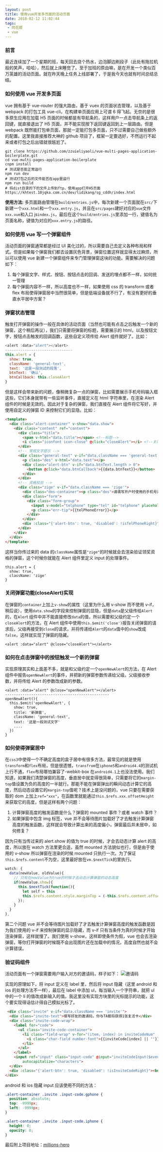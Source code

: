 ```yaml
---
layout: post
title: 使用vue开发多页面的活动页面
date: 2018-02-12 11:02:44
tags:
 - 同花顺
 - vue
---
```


### 前言

最近连续加了一个星期的班，每天回去烧个热水，边泡脚边刷段子（此处有拖拉机般的笑声，哈哈），然后就上床睡觉了。至于加班的原由嘛，是在开发一个类似百万英雄的活动页面。就在昨天晚上任务上线部署了，于是我今天也就有时间总结总结。

### 如何使用 vue 开发多页面

vue 拥有基于 vue-router 的强大路由，基于 vuex 的页面状态管理，以及基于 webpack 的打包工具 vue-cli，在构建单页面应用上可谓 6 得飞起。无奈的是很多原生应用在加载 H5 页面的时候都是有导航条的，这样用户一点击导航条上的返回键，就直接退出了 H5 页面，并不能实现按下返回键返回到上一层路由。但是 webpack 既然能打包单页面，那就一定能打包多页面，只不过需要自己做些额外的配置。这里我直接推荐大神的 github 项目了，框架一定要选好，不然运行不起来或者打包之后出错就很尴尬了。

```
git clone https://github.com/zzuieliyaoli/vue-multi-pages-application-boilerplate.git
cd vue-multi-pages-application-boilerplate
cnpm install
# 测试是否能正常运行
npm run dev
# 测试打包之后的文件能否在app里运行
npm run build
# 将dist目录的下的文件上传到ftp，使用app打开H5页面
https://khtest.10jqka.com.cn/dev/lidikang/sg_cddh/index.html
```

**使用方法:**
多页面路由管理在`build/entries.js`中，每次新建一个页面就在`src/`下新建一个`xxx.html`和一个`xxx.entry.js`，并且在`src/pages`建好对应的`vue`文件`xxx.vue`和入口 js`index.js`，最后在这个`build/entries.js`里添加一行，键值名为页面名称，键值为对应的`xxx.entry.js`的路径。

### 如何使用 vue 写一个弹窗组件

活动页面的弹窗通常都是经过 UI 美化过的，所以需要自己去定义各种布局和样式。但是如果每个弹窗我们都去设置灰色背景，弹窗位置这样就显得太过麻烦，所以可以使用 vue 新建一个弹窗组件来专门管理弹窗这块的功能。需要解决的问题如下：

1.  每个弹窗文字、样式、按钮、按钮点击的回调、发送的埋点都不一样，如何统一管理
2.  每个弹窗内容不一样，所以高度也不一样，如果使用 css 的 transform 或者 flex 布局使得弹窗居中当然很简单，但是低端设备就不行了，有没有更好的垂直水平居中方案？

### 弹窗状态管理

触发打开弹窗的操作一般在具体的活动页面（当然也可能有点击之后触发一个新的弹窗，这个稍后再议），我们只需要将弹窗的标题，需要展示的 html，以及按钮文字，按钮点击触发的回调函数，这些自定义项传给 Alert 组件就好了。比如：

```js
<alert :data="alert"></alert>
-------------------------------
this.alert = {
  show: true,
  className: 'general-text',
  text: '这是一段测试的段落',
  btnText: '确认',
  btnCallback: this.closeAlert
}
```

但是这样会带来新的问题，像稍微复杂一点的弹窗，比如需要展示手机号码输入框这些，它们本身就带有一些监听事件，直接定义在 html 字符串里，在渲染 Alert 组件的时候是无效的。因此对于复杂的弹窗，我们直接在 Alert 组件将它写好，并使用自定义的弹窗 ID 来控制它们的显隐。比如：

```html
<template>
  <div class="alert-container" v-show="data.show">
    <div class="content" ref="content">
      <div class="title">
        <span v-html="data.title"></span> <!--标题-->
        <i class="iconfont icon-close" @click="closeAlert"></i> <!--关闭按钮-->
      </div>
      <!-- 常规文字提示 -->
      <div class="general-text" v-if="data.className === 'general-text'">
        <p class="des" v-html="data.text"></p>
        <div class="alert-btn" v-if="data.btnText.length > 0">
          <button @click="data.btnCallback">{{data.btnText}}</button>
        </div>
      </div>
      <!-- 资格校验 -->
      <div class="zige" v-if="data.className === 'zige'">
        <div class="des-container"><p class="des">请填写开户时使用的手机号进行身份验证</p></div>
        <div class="form">
          <div class="form-group">
            <input v-model="telphone" type="tel" id="telphone" placeholder="请输入您的手机号" @input="telphoneInput($event)">
            <p class="err-tip">{{telPhoneError}}</p>
          </div>
        </div>
        <div :class="{'alert-btn': true, 'disabled': !isTelPhoneRight}"><button @click="doZigeCheck">确定</button></div>
      </div>
    </div>
  </div>
</template>
```

这样当你传过来的 data 的`className`属性是`"zige"`的时候就会去渲染验证领奖资格的弹窗，这个时候你就能在 Alert 组件里定义 input 的处理事件。

```
this.alert = {
  show: true,
  className: 'zige'
}
```

### 关闭弹窗功能(closeAlert)实现

在弹窗的`container`上加上`v-show`的属性（这里为什么用 v-show 而不使用 v-if，稍后说），使用`data.show`的字段来控制弹窗的显隐，但是`data`是父级传给`Alert`的，在`Aler`t 组件中并不能直接修改`data`的值，所以需要和父级约定一个`closeAlert`的方法，在 Alert 组件中使用`this.$emit('close')`报告关闭弹窗的请求后，父级再接受到`close`的请求，并将传递给`Alert`的`data`值中的`show`改成`false`，这样就实现了弹窗的隐藏。

```
<alert :data="alert" @close="closeAlert"></alert>
```

### 如何在点击弹窗中的按钮触发一个新的弹窗

实现原理其实和上面差不多，就是和父级约定一个`openNewAlert`的方法，在 Alert 组件中报告`openNewAlert`的事件，并把新的弹窗参数传递给父级。父级接收参数，并将传给 Alert 的参数改成新的参数。

```
<alert :data="alert" @close="openNewAlert"></alert>
------------------------------------------------
openNewAlert(){
  this.$emit('openNewAlert', {
    show: true,
    title: '新弹窗',
    className: 'general-text',
    text: '这是一段测试文字'
    ....
  })
}
```

### 如何使得弹窗居中

在`css3`中使得一个不确定高度的盒子居中有很多方法，最常见的就是使用`transform`和`flex`布局，但是很遗憾，`transfrom`在`iphone5`和`android4.4`的测试机上行不通，`flex`布局哪怕兼容了-webkit-box 在`android4.1`上也没法使用。我们知道，如果我们清楚弹窗的高度，垂直居中就变得很简单，只需要将它的`margin-top`值设置为负的高度的一半就行。那能不能在弹窗弹出的瞬间动态计算它的高度，然后动态设置它的`margin-top`值呢？技术上是没问题的，vue 只要在需要获取的 dom 上加上`ref="xxx"`，在函数里就能通过`this.$refs.xxx.offsetHeight`来获取它的高度，但是这样有两个问题：

1.  计算弹窗高度的触发函数是什么？弹窗的 mounted 事件？或者 watch 事件？
2.  如果弹窗中包含 img 标签，vue 并不会等待图片加载好了才去触发计算弹窗高度的触发函数，这样就会导致计算出来的高度偏小，弹窗最后并未居中，如何修复？

因为只有当传过来的 alert.show 的值为 true 的时候，才会去动态计算 alert 的高度，所以放在 watch 方法里更合适，虽然 mounted 方法貌似也行，但是由于使用的 v-show 所以弹窗在渲染的时候 mounted 只执行一次。为了保证`this.$refs.content`不为空，这里最好放在`vm.$nextTick`的里执行。

```js
watch: {
  data(newValue, oldValue){
    // 只有在newValue为true的时候才去动态计算弹窗的动态高度
    if(newValue.show){
      this.$nextTick(function(){
        let self = this
        this.$refs.content.style.marginTop = (-this.$refs.content.offsetHeight/2) + 'px';
      });
    }
  }
},
```

第二个问题 vue 并不会等待图片加载好了才去触发计算弹窗高度的触发函数是因为我们使用的 v-if 来控制弹窗的显示隐藏，而 v-if 只有当条件为真的时候才开始渲染弹窗，这样就慢了。我们使用 v-show，这样即使条件为假，vue 也会去渲染弹窗，等你打开弹窗的时候既不会出现图片还在加载中的情况，高度自然也就不会计算错误。

### 验证码组件

活动页面有一个弹窗需要用户输入对方的邀请码，样子如下：
![邀请码](https://file.lantingshucheng.com/blog/2018/02/12/invite_alert.PNG)

实现的原理如下，将 input 定义在 label 里，然后将 input 隐藏（这里 android 和 ios 的处理方法不一样），最后在 label 中添加 ul，每当输入一个字符串，就把 ul 中的一个 li 的值改成新输入的值。我这里没有实现方块里的光标提示的功能，这个要实现得话估计得自己模拟光标了。

```html
 <div class="invite" v-if="data.className === 'invite'">
  <div class="invite-text">填写好友的邀请码，你与TA都将获得1张复活卡</div>
  <div class="invite-code-wrap">
    <label for="code">
      <ul class="invite-code-container">
        <li class="field-wrap" v-for="(item, index) in inviteCodeNum" :key="index">
          <i class="char-field number-font">{{inviteCode[index] || ''}}</i>
        </li>
      </ul>
    </label>
    <input ref="input" class="input-code" @input="inviteCodeInput($event)" v-model="inviteCode" id="code" name="code" type="text" :maxlength="inviteCodeNum" autofocus="autofocus" autocorrect="off" autocomplete="off"
        autocapitalize="characters">
  </div>
  <div :class="{'alert-btn': true, 'disabled': !isInviteCodeRight}"><button @click="acceptInvite">确定</button></div>
</div>
```

android 和 ios 隐藏 input 应该使用不同的方法：

```css
.alert-container .invite .input-code.gphone {
  position: absolute;
  top: -9999px;
  left: -9999px;
}

.alert-container .invite .input-code.iphone {
  height: 0;
  opacity: 0;
}
```

最后附上项目地址：[millions-hero](http://gitlab.khweb.com/lidikang/millions-hero)
